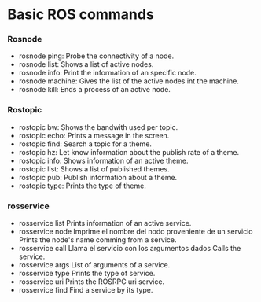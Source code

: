 # Basic ROS commands
<!---
2. Investigue sobre qué comandos se pueden usar con rosnode, rostopic, rosservice,rosmsg, rospack [4].
-->

### Rosnode
- rosnode ping: Probe the connectivity of a node.
- rosnode list: Shows a list of active nodes.
- rosnode info: Print the information of an specific node.
- rosnode machine: Gives the list of the active nodes int the machine.
- rosnode kill: Ends a process of an active node.
### Rostopic
- rostopic bw: Shows the bandwith used per topic.
- rostopic echo: Prints a message in the screen.
- rostopic find: Search a topic for a theme.
- rostopic hz: Let know information about the publish rate of a theme.
- rostopic info: Shows information of an active theme.
- rostopic list: Shows a list of published themes.
- rostopic pub: Publish information about a theme.
- rostopic type: Prints the type of theme.

### rosservice
- rosservice list Prints information of an active service.
- rosservice node Imprime el nombre del nodo proveniente de un servicio Prints the node's name comming from a service.
- rosservice call Llama el servicio con los argumentos dados Calls the service.
- rosservice args List of arguments of a service.
- rosservice type Prints the type of service.
- rosservice uri Prints the ROSRPC uri service.
- rosservice find Find a service by its type.
